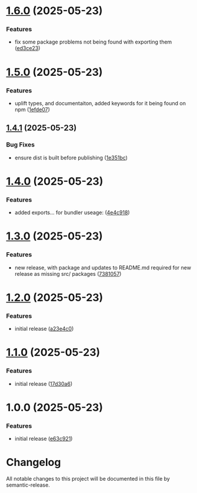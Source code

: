 # [1.6.0](https://github.com/BuunGroup-Packages/npm-interparcel-api-client/compare/v1.5.0...v1.6.0) (2025-05-23)


### Features

* fix some package problems not being found with exporting them ([ed3ce23](https://github.com/BuunGroup-Packages/npm-interparcel-api-client/commit/ed3ce23d24993e8621e1ad0cad25bf73e57c8f04))

# [1.5.0](https://github.com/BuunGroup-Packages/npm-interparcel-api-client/compare/v1.4.1...v1.5.0) (2025-05-23)


### Features

* uplift types, and documentaiton, added keywords for it being found on npm ([1efde07](https://github.com/BuunGroup-Packages/npm-interparcel-api-client/commit/1efde07d17c47bc174e4d2e786ec4fc87e68df0a))

## [1.4.1](https://github.com/BuunGroup-Packages/npm-interparcel-api-client/compare/v1.4.0...v1.4.1) (2025-05-23)


### Bug Fixes

* ensure dist is built before publishing ([1e351bc](https://github.com/BuunGroup-Packages/npm-interparcel-api-client/commit/1e351bc3d0dcaa5ce821465b9b957eab6f54764f))

# [1.4.0](https://github.com/BuunGroup-Packages/npm-interparcel-api-client/compare/v1.3.0...v1.4.0) (2025-05-23)


### Features

* added exports... for bundler useage: ([4e4c918](https://github.com/BuunGroup-Packages/npm-interparcel-api-client/commit/4e4c91819c6434c05c59b2f723d9b88e6a79ad2d))

# [1.3.0](https://github.com/BuunGroup-Packages/npm-interparcel-api-client/compare/v1.2.0...v1.3.0) (2025-05-23)


### Features

* new release, with package and updates to README.md required for new release as missing src/ packages ([7381057](https://github.com/BuunGroup-Packages/npm-interparcel-api-client/commit/73810577914a100bcd562d06a2f0723b85ba5df6))

# [1.2.0](https://github.com/BuunGroup-Packages/npm-interparcel-api-client/compare/v1.1.0...v1.2.0) (2025-05-23)


### Features

* initial release ([a23e4c0](https://github.com/BuunGroup-Packages/npm-interparcel-api-client/commit/a23e4c06df230c42033d1e78153bf3244d0a8357))

# [1.1.0](https://github.com/BuunGroup-Packages/npm-interparcel-api-client/compare/v1.0.0...v1.1.0) (2025-05-23)


### Features

* initial release ([17d30a6](https://github.com/BuunGroup-Packages/npm-interparcel-api-client/commit/17d30a60b698cb396a3c866bbfea25533b74d6d5))

# 1.0.0 (2025-05-23)


### Features

* initial release ([e63c921](https://github.com/BuunGroup-Packages/npm-interparcel-api-client/commit/e63c9218d51e21c9b73e57e44567d02187207889))

# Changelog

All notable changes to this project will be documented in this file by semantic-release.
